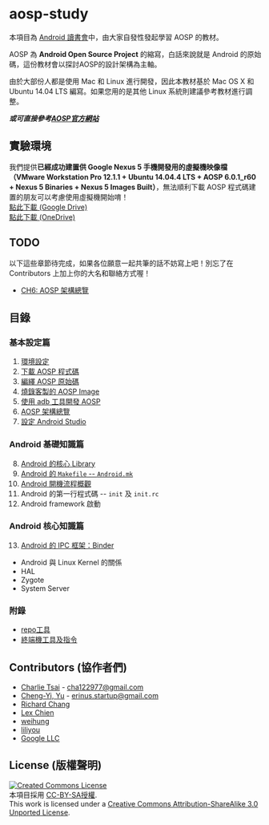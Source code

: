# aosp-study

本項目為 [Android 讀書會](https://www.facebook.com/groups/523386591081376/)中，由大家自發性發起學習 AOSP 的教材。

AOSP 為 **Android Open Source Project** 的縮寫，白話來說就是 Android 的原始碼，這份教材會以探討AOSP的設計架構為主軸。

由於大部份人都是使用 Mac 和 Linux 進行開發，因此本教材基於 Mac OS X 和 Ubuntu 14.04 LTS 編寫。如果您用的是其他 Linux 系統則建議參考教材進行調整。

***或可直接參考[AOSP官方網站](https://source.android.com/index.html)***

## 實驗環境

我們提供**已經成功建置供 Google Nexus 5 手機開發用的虛擬機映像檔（VMware Workstation Pro 12.1.1 + Ubuntu 14.04.4 LTS + AOSP 6.0.1_r60 + Nexus 5 Binaries + Nexus 5 Images Built）**，無法順利下載 AOSP 程式碼建置的朋友可以考慮使用虛擬機開始唷！  
[點此下載 (Google Drive)](https://drive.google.com/a/vhost.com.tw/folderview?id=0B_-EbjrACEtWNmJRY1ExY1VQQjA&usp=sharing)  
[點此下載 (OneDrive)](https://1drv.ms/f/s!ApqiyucM1a6alBO6WK5I5EG8-RTm)

## TODO

以下這些章節待完成，如果各位願意一起共筆的話不妨寫上吧！別忘了在 Contributors 上加上你的大名和聯絡方式喔！

* [CH6: AOSP 架構總覽](/ch6_aosp_overview)

## 目錄

### 基本設定篇

1. [環境設定](/ch1_setup)
2. [下載 AOSP 程式碼](/ch2_download)
3. [編繹 AOSP 原始碼](/ch3_build)
4. [燒錄客製的 AOSP Image](/ch4_flash)
5. [使用 adb 工具開發 AOSP](/ch5_adb)
6. [AOSP 架構總覽](/ch6_aosp_overview)
7. [設定 Android Studio](/ch7_android_studio_setup)

### Android 基礎知識篇

8. [Android 的核心 Library](/ch8_android_core_libraries)
9. [Android 的 `Makefile` -- `Android.mk`](/ch9_android_makefile)
10. [Android 開機流程概觀](/ch10_android_bootup_progress)
11. Android 的第一行程式碼 -- `init` 及 `init.rc`
12. Android framework 啟動

### Android 核心知識篇

13. [Android 的 IPC 框架：Binder](/ch13_android_ipc_binder)
* Android 與 Linux Kernel 的關係
* HAL
* Zygote
* System Server

### 附錄

* [repo工具](/appendix/repo/)
* [終端機工具及指令](/appendix/cli-tools)

## Contributors (協作者們)

* [Charlie Tsai](https://github.com/chartsai) - cha122977@gmail.com
* [Cheng-Yi, Yu](https://github.com/erinus) - erinus.startup@gmail.com
* [Richard Chang](https://github.com/chiel99)
* [Lex Chien](https://github.com/LexChien)
* [weihung](https://github.com/weihung)
* [liliyou](https://github.com/liliyou)
* [Google LLC](https://www.google.com/about)

## License (版權聲明)

[![Created Commons License](https://i.creativecommons.org/l/by-sa/3.0/88x31.png)](http://creativecommons.org/licenses/by-sa/3.0/)
<br>
本項目採用 [CC-BY-SA授權](http://creativecommons.org/licenses/by-sa/3.0/).
<br>
This work is licensed under a [Creative Commons Attribution-ShareAlike 3.0 Unported License](http://creativecommons.org/licenses/by-sa/3.0/).
